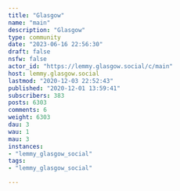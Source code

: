 ```yaml
---
title: "Glasgow" 
name: "main"
description: "Glasgow"
type: community
date: "2023-06-16 22:56:30"
draft: false
nsfw: false
actor_id: "https://lemmy.glasgow.social/c/main"
host: lemmy.glasgow.social
lastmod: "2020-12-03 22:52:43"
published: "2020-12-01 13:59:41"
subscribers: 383
posts: 6303
comments: 6
weight: 6303
dau: 3
wau: 1
mau: 3
instances:
- "lemmy_glasgow_social"
tags: 
- "lemmy_glasgow_social"

---
```

